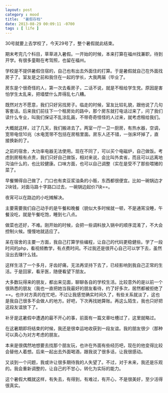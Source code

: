 ```yaml
---
layout: post
category : mood
title:  "暑假存档"
date: 2013-08-29 00:09:11 -0700
tags : [ life ]
---
```

30号就要上去学校了，今天29号了，整个暑假就此结束。
<!-- more -->

期末考完几个科目，草草进入暑假。一开始的时候，本来打算在福州找兼职，待到开学。有很多童鞋在考驾照，也留在福州。

学校是不提供暑假住宿的，自己也有出去外面住的打算。于是暑假就自己在外面找房子了。室友是之前和我住在一起的学长，大我两届（毕业了。

房东是个很奇怪的人，第一次去看房子，二话不说，就是不租给学生党。原因是害怕学生太乱来，把墙壁什么弄得乱七八糟。

既然对方不愿意，我们只好另找房子。临走的时候，室友比较礼貌，跟他说了几句客套话。后来我们前往下一个租房处的路中，那个房东就打电话过来了，问了我们读什么专业，叫我们保证不乱涂乱画，不带奇奇怪怪的人过来，就考虑租给我们。

大概就这样，过了几天，我们搬进去了。两室一厅一卫一厨房，有热水器，空调，宽带电信10兆（水电宽带不包括在房租里面。房东人还不错，一张床坏掉了，直接换新的了。

之前的宿舍，大功率电器无法使用。现在不同了，可以买个电磁炉，自己做饭。考虑到房租有点贵，我们只好自己做饭，相对来说，会比叫外卖省，而且可以远离地沟油什么的，也比较健康。口味方面，也可以自己调整（实在是受不了那些喂猪的菜了。

早餐懒得自己做了，门口也有卖豆浆油条的小贩，东西都很便宜。比如一碗锅边才2块钱，对面马路十字路口过去，一碗锅边起价7块==。

夜宵可以在路边的小吃摊解决。

主要需要我们自己动手的是午餐和晚餐（貌似大多时候就一顿，不是通宵没睡，午餐没吃，就是午餐吃饱，睡到七八点。

做菜也还好，不难。刚开始的时候，会把一些调料放入锅中的顺序混淆了，不大会控制火候。慢慢地就适应了。

呆在宿舍的主要一方面，我自己打算学些编程，让自己的代码更稳健些。学了一段时间的php，看视频教学，有点费时间。不过我还是很开心自己可以学下去，虽然没出去赚什么钱。

这样生活了一个多月，牙齿好痛，无法再坚持下去了，已经影响到我自己正常的生活。于是回家，看牙医，随便看望下朋友。

大多数玩得来的朋友，都出来见面，聊聊各自的学校生活。比较意外的是以前一个很熟悉的朋友（我也一直把她当我最好的朋友看待，约了好多次，居然都被拒绝了==。也许对方真的在忙吧，不过让我感觉确实时间久了，有些关系就淡了，这也是我自己很多不会做人的地方。好吧，下次再找她算账。再这么陌生，我也只好把这段友谊放下了。

补牙是这暑假中遭遇的最不开心的事，前面有一篇文章吐槽过了，这里就略过。

在这暑期即将结束的时候，我还是很幸运地收获到一段友谊。我的朋友很少（那种可以真心为对方考虑的朋友。

本来是很偶然地想要去找那个朋友玩，也许在外面有些经历吧，现在的他变得比较会替他人着想。后来一起出去外面喝酒，跟我说了很多话，让我很感动。

又谈到一个问题，我或许让很多期待我的人失望了。不过，对于未来，我还是乐观的。我会重新调整的，让自己的不甘心，转化为实际的能力。

这个暑假大概就这样，有失去，有得到，有难过，有开心，不是很美好，至少活得很真实。